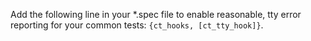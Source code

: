Add the following line in your *.spec file to enable
reasonable, tty error reporting for your common tests:
`{ct_hooks, [ct_tty_hook]}`.
